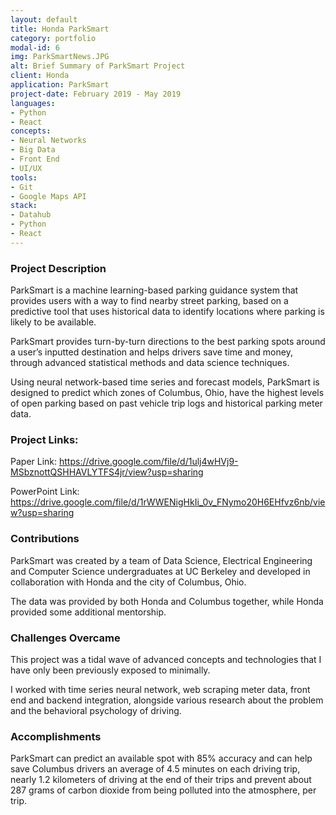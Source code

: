 ```yaml
---
layout: default
title: Honda ParkSmart
category: portfolio
modal-id: 6
img: ParkSmartNews.JPG
alt: Brief Summary of ParkSmart Project 
client: Honda
application: ParkSmart
project-date: February 2019 - May 2019
languages:
- Python
- React
concepts:
- Neural Networks
- Big Data
- Front End
- UI/UX
tools:
- Git
- Google Maps API
stack:
- Datahub
- Python
- React
---
```


### Project Description

ParkSmart is a machine learning-based ​parking guidance system that provides users with a way to find nearby street parking, based on a predictive tool that uses historical data to identify locations where parking is likely to be available. 

ParkSmart provides turn-by-turn directions to the best parking spots around a user’s inputted destination and helps drivers save time and money, through advanced statistical methods and data science techniques. 

Using neural network-based time series and forecast models, ParkSmart is designed to predict which zones of Columbus, Ohio, have the highest levels of open parking based on past vehicle trip logs and historical parking meter data. 

### Project Links:

Paper Link: https://drive.google.com/file/d/1ulj4wHVj9-MSbznottQSHHAVLYTFS4jr/view?usp=sharing

PowerPoint Link: https://drive.google.com/file/d/1rWWENigHkIi_0v_FNymo20H6EHfvz6nb/view?usp=sharing


### Contributions

ParkSmart was created by a team of Data Science, Electrical Engineering and Computer Science undergraduates at UC Berkeley and developed in collaboration with Honda and the city of Columbus, Ohio.  

The data was provided by both Honda and Columbus together, while Honda provided some additional mentorship. 

### Challenges Overcame

This project was a tidal wave of advanced concepts and technologies that I have only been previously exposed to minimally. 

I worked with time series neural network, web scraping meter data, front end and backend integration, alongside various research about the problem and the behavioral psychology of driving.

### Accomplishments

ParkSmart can predict an available spot with 85% accuracy and can help ​save Columbus drivers an average of 4.5 minutes on each driving trip, nearly 1.2 kilometers of driving at the end of their trips and prevent about 287 grams of carbon dioxide from being polluted into the atmosphere, per trip. ​

